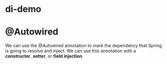 # di-demo

# @Autowired
We can use the @Autowired annotation to mark the dependency that Spring is going to resolve and inject. We can use this annotation with a **constructor**, **setter**, or **field injection**.
